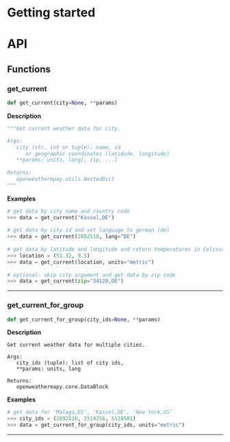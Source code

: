 # Getting started
# API
## Functions
### get_current
```Python
def get_current(city=None, **params)
```

**Description**
```Python
"""Get current weather data for city.

Args:
   city (str, int or tuple): name, id
      or geographic coordinates (latidude, longitude)
   **params: units, lang[, zip, ...]
   
Returns:
   openweathermpay.utils.NestedDict
"""  
```

**Examples**
```Python
# get data by city name and country code
>>> data = get_current("Kassel,DE")
	
# get data by city id and set language to german (de)
>>> data = get_current(2892518, lang="DE")
	
# get data by latitude and longitude and return temperatures in Celcius
>>> location = (51.32, 9.5)
>>> data = get_current(location, units="metric")
	
# optional: skip city argument and get data by zip code
>>> data = get_current(zip="34128,DE") 
```

---
### get_current_for_group
```Python
def get_current_for_group(city_ids=None, **params)
```

**Description**
```
Get current weather data for multiple cities.
	
Args:
   city_ids (tuple): list of city ids,
   **params: units, lang
   
Returns:
   openweathermapy.core.DataBlock
```

**Examples**
```Python
# get data for 'Malaga,ES', 'Kassel,DE', 'New York,US'
>>> city_ids = (2892518, 2514256, 5128581)
>>> data = get_current_for_group(city_ids, units="metric")
```

---
